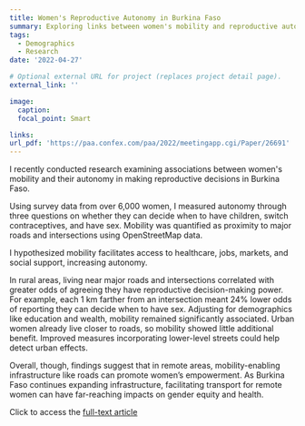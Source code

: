 ```yaml
---
title: Women's Reproductive Autonomy in Burkina Faso
summary: Exploring links between women's mobility and reproductive autonomy in Burkina Faso
tags:
  - Demographics
  - Research
date: '2022-04-27'

# Optional external URL for project (replaces project detail page).
external_link: ''

image:
  caption: 
  focal_point: Smart

links:
url_pdf: 'https://paa.confex.com/paa/2022/meetingapp.cgi/Paper/26691'
---
```

I recently conducted research examining associations between women's mobility and their autonomy in making reproductive decisions in Burkina Faso.

Using survey data from over 6,000 women, I measured autonomy through three questions on whether they can decide when to have children, switch contraceptives, and have sex. Mobility was quantified as proximity to major roads and intersections using OpenStreetMap data. 

I hypothesized mobility facilitates access to healthcare, jobs, markets, and social support, increasing autonomy.

In rural areas, living near major roads and intersections correlated with greater odds of agreeing they have reproductive decision-making power. For example, each 1 km farther from an intersection meant 24% lower odds of reporting they can decide when to have sex. Adjusting for demographics like education and wealth, mobility remained significantly associated. Urban women already live closer to roads, so mobility showed little additional benefit. Improved measures incorporating lower-level streets could help detect urban effects. 

Overall, though, findings suggest that in remote areas, mobility-enabling infrastructure like roads can promote women’s empowerment. As Burkina Faso continues expanding infrastructure, facilitating transport for remote women can have far-reaching impacts on gender equity and health.

Click to access the [full-text article](https://paa.confex.com/paa/2022/meetingapp.cgi/Paper/26691)
